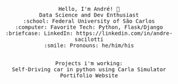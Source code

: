 <p align="center">
  <br>
  <samp>
    Hello, I'm André! 👋<br>
    Data Science and Dev Enthusiast<br>
    :school: Federal University of São Carlos<br>
    :computer: Favorite Tech: Python, Flask/Django <br>
    :briefcase: LinkedIn: https://linkedin.com/in/andre-sacilotti <br>
    :smile: Pronouns: he/him/his <br>
  </samp>
</p>

<p align="center">
  <br>
  <samp>
    Projects i'm working: <br>
    Self-Driving car in python using Carla Simulator<br>
    Portifolio Website<br>
  </samp>
</p>

